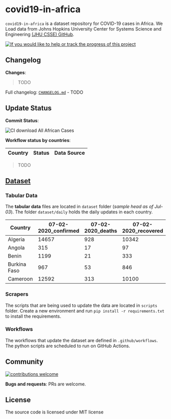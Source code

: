 # covid19-in-africa

`covid19-in-africa` is a dataset repository for COVID-19 cases in Africa. We Load data from Johns Hopkins University Center for Systems Science and Engineering [(JHU CSSE) GitHub](https://github.com/CSSEGISandData/COVID-19/tree/master/csse_covid_19_data).



[![If you would like to help or track the progress of this project](https://img.shields.io/badge/Roadmap-data--pipeline-informational)](https://github.com/4bic/covid19-in-africa/projects/1)

## Changelog

**Changes**:
> TODO

Full changelog: [`CHANGELOG.md`](CHANGELOG.md) - TODO

## Update Status

**Commit Status**:

![CI download All African Cases](https://github.com/4bic/covid19-in-africa/workflows/CI%20download%20All%20African%20Cases/badge.svg)

**Workflow status by countries**:

| Country | Status | Data Source |
| ------------- | ------------- | --- |

> TODO


## [Dataset](https://github.com/4bic/covid19-in-africa/tree/master/datasets)

### Tabular Data

The **tabular data** files are located in `dataset` folder (_sample head as of Jul-03_). The folder `dataset/daily` holds the daily updates in each country.

<!-- > The metadata for the tabular data is found in `.dataherb/metadata.yml`. -->
| Country | 07-02-2020_confirmed | 07-02-2020_deaths | 07-02-2020_recovered
| ------------- | ------------- | --- | ------------- |
| Algeria | 14657 | 928 | 10342
| Angola | 315 | 17 | 97
| Benin	| 1199 | 21 | 333
| Burkina Faso | 967 | 53 | 846
| Cameroon | 12592 | 313 | 10100

<!-- ### Other Data

Some of the countries publish more than simple tabular data. We cache the files in `documents` folder. -->

### Scrapers

The scripts that are being used to update the data are located in `scripts` folder. Create a new environment and run `pip install -r requirements.txt` to install the requirements.

### Workflows

The workflows that update the dataset are defined in `.github/workflows`. The python scripts are scheduled to run on GitHub Actions.

## Community

[![contributions welcome](https://img.shields.io/badge/contributions-welcome-brightgreen.svg?style=flat)](https://github.com/CodeForAfrica/covid19-in-africa/issues)

**Bugs and requests**: PRs are welcome.


## License

The source code is licensed under MIT license





